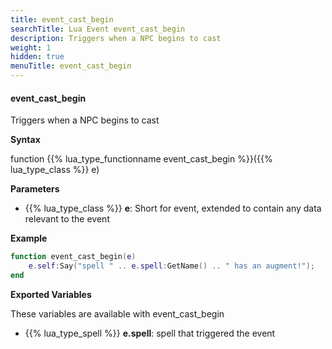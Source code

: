 ```yaml
---
title: event_cast_begin
searchTitle: Lua Event event_cast_begin
description: Triggers when a NPC begins to cast
weight: 1
hidden: true
menuTitle: event_cast_begin
---
```


#### event_cast_begin

Triggers when a NPC begins to cast

**Syntax**

function {{% lua_type_functionname event_cast_begin %}}({{% lua_type_class %}} e)


**Parameters**
- {{% lua_type_class %}} **e**: Short for event, extended to contain any data relevant to the event

**Example**

```lua
function event_cast_begin(e)
    e.self:Say("spell " .. e.spell:GetName() .. " has an augment!");
end
```

**Exported Variables**

These variables are available with event_cast_begin
- {{% lua_type_spell %}} **e.spell**: spell that triggered the event